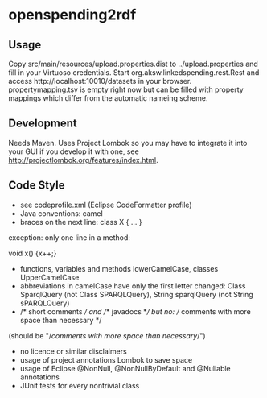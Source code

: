 openspending2rdf
================

Usage
-----
Copy src/main/resources/upload.properties.dist to ../upload.properties and fill in your Virtuoso credentials.
Start org.aksw.linkedspending.rest.Rest and access http://localhost:10010/datasets in your browser.
propertymapping.tsv is empty right now but can be filled with property mappings which differ from the automatic nameing scheme.

Development
-----------
Needs Maven.
Uses Project Lombok so you may have to integrate it into your GUI if you develop it with one, see http://projectlombok.org/features/index.html.

Code Style
----------
- see codeprofile.xml (Eclipse CodeFormatter profile)
- Java conventions: camel
- braces on the next line:
class X
{
	...
}

exception: only one line in a method:

void x() {x++;}

- functions, variables and methods lowerCamelCase, classes UpperCamelCase
- abbreviations in camelCase have only the first letter changed: Class SparqlQuery (not Class SPARQLQuery), String sparqlQuery (not String sPARQLQuery)
- /* short comments */ and /** javadocs **/ but no:
/*
comments with more space than necessary
*/

(should be "/*comments with more space than necessary*/")

- no licence or similar disclaimers
- usage of project annotations Lombok to save space
- usage of Eclipse @NonNull, @NonNullByDefault and @Nullable annotations
- JUnit tests for every nontrivial class

